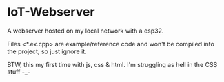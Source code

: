 # IoT-Webserver
A webserver hosted on my local network with a esp32.

Files <*.ex.cpp> are example/reference code and won't be compiled into the project, so just ignore it.

BTW, this my first time with js, css & html. I'm struggling as hell in the CSS stuff -_-

